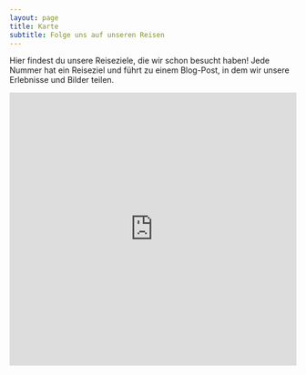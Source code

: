 ```yaml
---
layout: page
title: Karte
subtitle: Folge uns auf unseren Reisen
---
```


Hier findest du unsere Reiseziele, die wir schon besucht haben!
Jede Nummer hat ein Reiseziel und führt zu einem Blog-Post, in dem wir unsere Erlebnisse und Bilder teilen.
<iframe src="https://www.google.com/maps/d/u/0/embed?mid=13zi9ay51vJIYqb_ZEIlbT3RmtqF5ucs&ehbc=2E312F&noprof=1" width="100%" height="480" frameborder="0" style="border:0" allowfullscreen=True></iframe>
